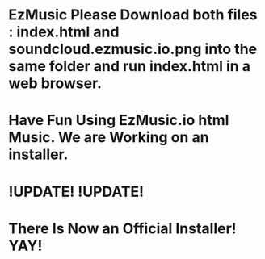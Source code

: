 # EzMusic Please Download both files : index.html and soundcloud.ezmusic.io.png into the same folder and run index.html in a web browser.
# Have Fun Using EzMusic.io html Music. We are Working on an installer.
# !UPDATE! !UPDATE!
# There Is Now an Official Installer! YAY!
